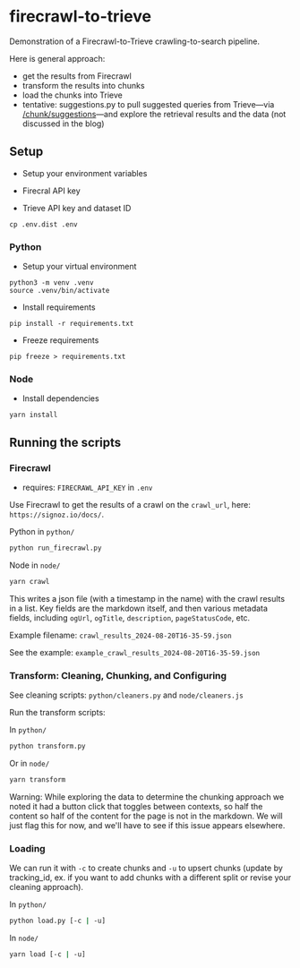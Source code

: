 # firecrawl-to-trieve
Demonstration of a Firecrawl-to-Trieve crawling-to-search pipeline.

Here is general approach:

- get the results from Firecrawl
- transform the results into chunks
- load the chunks into Trieve
- tentative: suggestions.py to pull suggested queries from Trieve—via [/chunk/suggestions](https://docs.trieve.ai/api-reference/chunk/generate-suggested-queries)—and explore the retrieval results and the data (not discussed in the blog)

## Setup

- Setup your environment variables

- Firecral API key
- Trieve API key and dataset ID

``` 
cp .env.dist .env
```

### Python


- Setup your virtual environment

```
python3 -m venv .venv
source .venv/bin/activate
```

- Install requirements

```
pip install -r requirements.txt
```

- Freeze requirements

```
pip freeze > requirements.txt
```

### Node

- Install dependencies

```
yarn install
```

## Running the scripts

### Firecrawl

- requires: `FIRECRAWL_API_KEY` in `.env`

Use Firecrawl to get the results of a crawl on the `crawl_url`, here: `https://signoz.io/docs/`.

Python in `python/`
```bash
python run_firecrawl.py
```

Node in `node/`

```bash
yarn crawl
```

This writes a json file (with a timestamp in the name) with the crawl results in a list. Key fields are the markdown itself, and then various metadata fields, including `ogUrl`, `ogTitle`, `description`, `pageStatusCode`, etc.

Example filename: `crawl_results_2024-08-20T16-35-59.json`

See the example: `example_crawl_results_2024-08-20T16-35-59.json`

### Transform: Cleaning, Chunking, and Configuring

See cleaning scripts: `python/cleaners.py` and `node/cleaners.js`

Run the transform scripts:

In `python/`

```bash
python transform.py
```

Or in `node/`

```bash
yarn transform
```

Warning: While exploring the data to determine the chunking approach we noted it had a button click that toggles between contexts, so half the content so half of the content for the page is not in the markdown. We will just flag this for now, and we'll have to see if this issue appears elsewhere.

### Loading

We can run it with `-c` to create chunks and `-u` to upsert chunks (update by tracking_id, ex. if you want to add chunks with a different split or revise your cleaning approach).

In `python/`

```bash
python load.py [-c | -u]
```

In `node/`
```bash
yarn load [-c | -u]
```

